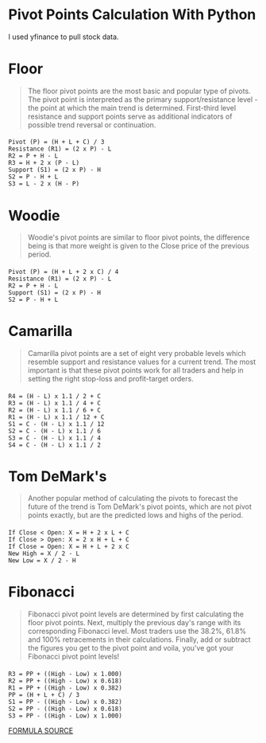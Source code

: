 # Pivot Points Calculation With Python

I used yfinance to pull stock data. 

# Floor
> The floor pivot points are the most basic and popular type of pivots. The pivot point is interpreted as the primary support/resistance level - the point at which the main trend is determined. First-third level resistance and support points serve as additional indicators of possible trend reversal or continuation.
####
    Pivot (P) = (H + L + C) / 3
    Resistance (R1) = (2 x P) - L
    R2 = P + H - L
    R3 = H + 2 x (P - L)
    Support (S1) = (2 x P) - H
    S2 = P - H + L
    S3 = L - 2 x (H - P)
    
# Woodie
> Woodie's pivot points are similar to floor pivot points, the difference being is that more weight is given to the Close price of the previous period.
####
    Pivot (P) = (H + L + 2 x C) / 4
    Resistance (R1) = (2 x P) - L
    R2 = P + H - L
    Support (S1) = (2 x P) - H
    S2 = P - H + L
    
# Camarilla
> Camarilla pivot points are a set of eight very probable levels which resemble support and resistance values for a current trend. The most important is that these pivot points work for all traders and help in setting the right stop-loss and profit-target orders.
####
    R4 = (H - L) x 1.1 / 2 + C
    R3 = (H - L) x 1.1 / 4 + C
    R2 = (H - L) x 1.1 / 6 + C
    R1 = (H - L) x 1.1 / 12 + C
    S1 = C - (H - L) x 1.1 / 12
    S2 = C - (H - L) x 1.1 / 6
    S3 = C - (H - L) x 1.1 / 4
    S4 = C - (H - L) x 1.1 / 2
    
# Tom DeMark's
> Another popular method of calculating the pivots to forecast the future of the trend is Tom DeMark's pivot points, which are not pivot points exactly, but are the predicted lows and highs of the period.
####
    If Close < Open: X = H + 2 x L + C
    If Close > Open: X = 2 x H + L + C
    If Close = Open: X = H + L + 2 x C
    New High = X / 2 - L
    New Low = X / 2 - H
    
# Fibonacci
> Fibonacci pivot point levels are determined by first calculating the floor pivot points. Next, multiply the previous day's range with its corresponding Fibonacci level. Most traders use the 38.2%, 61.8% and 100% retracements in their calculations. Finally, add or subtract the figures you get to the pivot point and voila, you've got your Fibonacci pivot point levels!
####
    R3 = PP + ((High - Low) x 1.000)
    R2 = PP + ((High - Low) x 0.618)
    R1 = PP + ((High - Low) x 0.382)
    PP = (H + L + C) / 3
    S1 = PP - ((High - Low) x 0.382)
    S2 = PP - ((High - Low) x 0.618)
    S3 = PP - ((High - Low) x 1.000)
    
    
[FORMULA SOURCE](https://www.babypips.com/tools/pivot-point-calculator)
